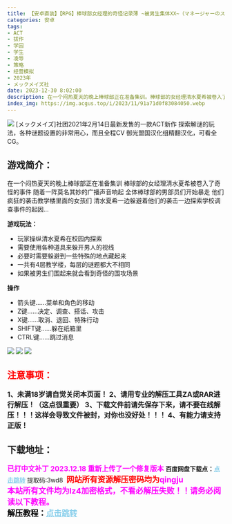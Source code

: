```yaml
---
title: 【安卓直装】【RPG】棒球部女经理的奇怪记录薄 ~被男生集体XX~（マネージャーのスコアブック ～出されたサインは集団～）
categories: 安卓
tags:
- ACT
- 拔作
- 学园
- 学生
- 凌辱
- 策略
- 经营模拟
- 2023年
- メックメイズ社
date: 2023-12-30 8:02:00
description: 在一个闷热夏天的晚上棒球部正在准备集训。棒球部的女经理清水夏希被卷入了奇怪的事件随着一阵莫名其妙的广播声音响起。全体棒球部的男部员们开始暴走他们疯狂的袭击教学楼里面的女孩们清水夏希一边躲避着他们的袭击一边探索学校调查事件的起因...
index_img: https://img.acgus.top/i/2023/11/91a71d0f83084050.webp
---
```

![](https://img.acgus.top/i/2023/11/91a71d0f83084050.webp)
[メックメイズ]社团2021年2月14日最新发售的一款ACT新作
探索解谜的玩法，各种谜题设置的非常用心，而且全程CV
御光盟国汉化组精翻汉化，可看全CG。

## 游戏简介：
在一个闷热夏天的晚上棒球部正在准备集训
棒球部的女经理清水夏希被卷入了奇怪的事件
随着一阵莫名其妙的广播声音响起
全体棒球部的男部员们开始暴走
他们疯狂的袭击教学楼里面的女孩们
清水夏希一边躲避着他们的袭击一边探索学校调查事件的起因...

**游戏玩法：**
- 玩家操纵清水夏希在校园内探索
- 需要使用各种道具来躲开男人的视线
- 必要时需要躲避到一些特殊的地点藏起来
- 一共有4层教学楼，每层的谜题都大不相同
- 如果被男生们围起来就会看到奇怪的围攻场景

**操作**
- 箭头键……菜单和角色的移动
- Z键……决定、调查、搭话、攻击
- X键……取消、退回、特殊行动
- SHIFT键……躲在纸箱里
- CTRL键……跳过消息

![](https://img.acgus.top/i/2023/11/287e1dc1db084100.webp)
![](https://img.acgus.top/i/2023/11/0629525468084056.webp)
![](https://img.acgus.top/i/2023/11/e6b76f5ea0084053.webp)





## <font color=#FF0000 >注意事项：</font>
<font size=3><b>1、未满18岁请自觉关闭本页面！
2、请用专业的解压工具ZA或RAR进行解压！（这点很重要）
3、下载文件前请先保存下来，请不要在线解压！！！这样会导致文件被封，对你也没好处！！！
4、有能力请支持正版！</b></font>

## 下载地址：
<font color=#FF00FF size=3><b>已打中文补丁</b></font>
<font color=#FF00FF size=3>**2023.12.18 重新上传了一个修复版本**</font>
<b>百度网盘下载点：</b><a href="https://pan.baidu.com/s/1UbOtAV2eoxKbzTIsSMObHw?pwd=3wd8" style="color: #87CEEB;"><b>点击跳转</b></a> 提取码:3wd8
<a style="padding: 0" href="https://post.qingju.org/AD/"><img style="max-width:100%" src="https://img.acgus.top/i/2024/07/478f689b8021d8d499ab43d21acf137a.gif" alt=""></a>
<b><font color=#FF0000 size=4>网站所有资源解压密码均为</b></font><b><font color=#FF00FF size=4>qingju</font><font color=#FF0000 ></font></b><br><b><font color=#FF00FF size=4>本站所有文件均为lz4加密格式，不看必解压失败！！请务必阅读以下教程。</b></font><br><b><font color=#000 size=4>解压教程：</b><a href="https://post.qingju.org/tutorial/000/" style="color: #87CEEB;"><b>点击跳转</b></a>